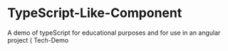 # TypeScript-Like-Component
A demo of typeScript for educational purposes and for use in an angular project ( Tech-Demo
